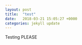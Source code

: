 ```yaml
---
layout: post
title:  "test"
date:   2018-03-21 15:05:27 +0000
categories: jekyll update
---
```

Testing
PLEASE
